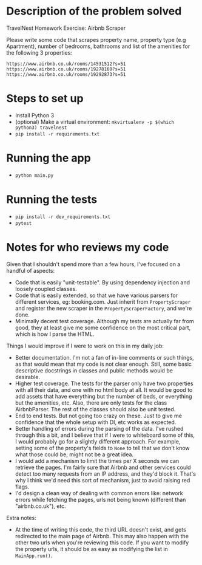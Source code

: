 Description of the problem solved
=================================

TravelNest Homework Exercise: Airbnb Scraper

Please write some code that scrapes property name, property type
(e.g Apartment), number of bedrooms, bathrooms and list of the amenities for
the following 3 properties:

    https://www.airbnb.co.uk/rooms/14531512?s=51
    https://www.airbnb.co.uk/rooms/19278160?s=51
    https://www.airbnb.co.uk/rooms/19292873?s=51

Steps to set up
===============

- Install Python 3
- (optional) Make a virtual environment: `mkvirtualenv -p $(which python3) travelnest`
- `pip install -r requirements.txt`

Running the app
===============

- `python main.py`

Running the tests
=================

- `pip install -r dev_requirements.txt`
- `pytest`

Notes for who reviews my code
=============================

Given that I shouldn't spend more than a few hours, I've focused on a handful
of aspects:
- Code that is easily "unit-testable". By using dependency injection and
  loosely coupled classes.
- Code that is easily extended, so that we have various parsers for different
  services, eg: booking.com. Just inherit from `PropertyScraper` and register
  the new scraper in the `PropertyScraperFactory`, and we're done.
- Minimally decent test coverage. Although my tests are actually far from
  good, they at least give me some confidence on the most critical part, which
  is how I parse the HTML.
  
Things I would improve if I were to work on this in my daily job:
- Better documentation. I'm not a fan of in-line comments or such things, as
  that would mean that my code is not clear enough. Still, some basic
  descriptive docstrings in classes and public methods would be
  desirable.
- Higher test coverage. The tests for the parser only have two properties
  with all their data, and one with no html body at all. It would be good
  to add assets that have everything but the number of beds, or
  everything but the amenities, etc. Also, there are only tests for the
  class AirbnbParser. The rest of the classes should also be unit tested.
- End to end tests. But not going too crazy on these. Just to give me
  confidence that the whole setup with DI, etc works as expected.
- Better handling of errors during the parsing of the data. I've rushed
  through this a bit, and I believe that if I were to whiteboard some of this,
  I would probably go for a slightly different approach. For example,
  setting some of the property's fields to `None` to tell that we don't know 
  what those could be, might not be a great idea.
- I would add a mechanism to limit the times per X seconds we can retrieve the
  pages. I'm fairly sure that Airbnb and other services could detect too many
  requests from an IP address, and they'd block it. That's why I think we'd
  need this sort of mechanism, just to avoid raising red flags.
- I'd design a clean way of dealing with common errors like: network errors
  while fetching the pages, urls not being known (different than 
  "airbnb.co.uk"), etc.

Extra notes:
- At the time of writing this code, the third URL doesn't exist, and gets
  redirected to the main page of Airbnb. This may also happen with the other
  two urls when you're reviewing this code. If you want to modify the property
  urls, it should be as easy as modifying the list in  `MainApp.run()`.
